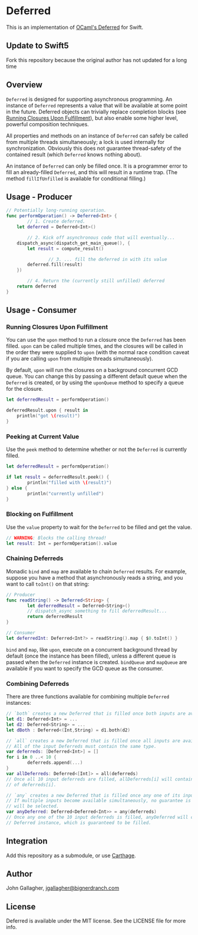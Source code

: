 # Deferred

This is an implementation of [OCaml's Deferred](https://ocaml.janestreet.com/ocaml-core/111.25.00/doc/async_kernel/#Deferred) for Swift.

## Update to Swift5

Fork this repository because the original author has not updated for a long time

## Overview

`Deferred` is designed for supporting asynchronous programming. An instance of
`Deferred` represents a value that will be available at some point in the
future. Deferred objects can trivially replace completion blocks (see
[Running Closures Upon Fulfillment](#upon)), but also enable some higher level,
powerful composition techniques.

All properties and methods on an instance of `Deferred` can safely be called from
multiple threads simultaneously; a lock is used internally for synchronization.
Obviously this does not guarantee thread-safety of the contained result (which
`Deferred` knows nothing about).

An instance of `Deferred` can only be filled once. It is a programmer error to
fill an already-filled `Deferred`, and this will result in a runtime trap. (The
method `fillIfUnfilled` is available for conditional filling.)

## Usage - Producer

```swift
// Potentially long-running operation.
func performOperation() -> Deferred<Int> {
		// 1. Create deferred.
    let deferred = Deferred<Int>()

		// 2. Kick off asynchronous code that will eventually...
    dispatch_async(dispatch_get_main_queue(), {
        let result = compute_result()

				// 3. ... fill the deferred in with its value
        deferred.fill(result)
    })

		// 4. Return the (currently still unfilled) deferred
    return deferred
}
```

## Usage - Consumer

### <a name="upon"></a>Running Closures Upon Fulfillment

You can use the `upon` method to run a closure once the `Deferred` has been
filled. `upon` can be called multiple times, and the closures will be called
in the order they were supplied to `upon` (with the normal race condition caveat
if you are calling `upon` from multiple threads simultaneously).

By default, `upon` will run the closures on a background concurrent GCD queue.
You can change this by passing a different default queue when the `Deferred` is
created, or by using the `uponQueue` method to specify a queue for the closure.

```swift
let deferredResult = performOperation()

deferredResult.upon { result in
    println("got \(result)")
}
```

### Peeking at Current Value

Use the `peek` method to determine whether or not the `Deferred` is currently
filled.

```swift
let deferredResult = performOperation()

if let result = deferredResult.peek() {
		println("filled with \(result)")
} else {
		println("currently unfilled")
}
```

### Blocking on Fulfillment

Use the `value` property to wait for the `Deferred` to be filled and get the value.

```swift
// WARNING: Blocks the calling thread!
let result: Int = performOperation().value
```

### Chaining Deferreds

Monadic `bind` and `map` are available to chain `Deferred` results. For example,
suppose you have a method that asynchronously reads a string, and you want to
call `toInt()` on that string:

```swift
// Producer
func readString() -> Deferred<String> {
		let deferredResult = Deferred<String>()
		// dispatch_async something to fill deferredResult...
		return deferredResult
}

// Consumer
let deferredInt: Deferred<Int?> = readString().map { $0.toInt() }
```

`bind` and `map`, like `upon`, execute on a concurrent background thread by
default (once the instance has been filled), unless a different queue is
passed when the `Deferred` instance is created. `bindQueue` and `mapQueue` are
available if you want to specify the GCD queue as the consumer.

### Combining Deferreds

There are three functions available for combining multiple `Deferred` instances:

```swift
// `both` creates a new Deferred that is filled once both inputs are available
let d1: Deferred<Int> = ...
let d2: Deferred<String> = ...
let dBoth : Deferred<(Int,String) = d1.both(d2)

// `all` creates a new Deferred that is filled once all inputs are available.
// All of the input Deferreds must contain the same type.
var deferreds: [Deferred<Int>] = []
for i in 0 ..< 10 {
		deferreds.append(...)
}
var allDeferreds: Deferred<[Int]> = all(deferreds)
// Once all 10 input deferreds are filled, allDeferreds[i] will contain the result
// of deferreds[i].

// `any` creates a new Deferred that is filled once any one of its inputs is available.
// If multiple inputs become available simultaneously, no guarantee is made about which
// will be selected.
var anyDeferred: Deferred<Deferred<Int>> = any(deferreds)
// Once any one of the 10 input deferreds is filled, anyDeferred will contain that
// Deferred instance, which is guaranteed to be filled.
```

## Integration

Add this repository as a submodule, or use [Carthage](https://github.com/Carthage/Carthage/).

## Author

John Gallagher, jgallagher@bignerdranch.com

## License

Deferred is available under the MIT license. See the LICENSE file for more info.
